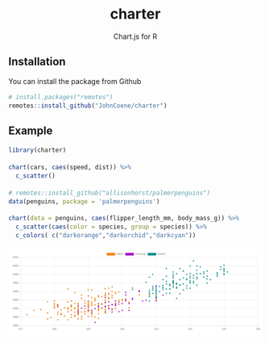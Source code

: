 <!-- badges: start -->
<!-- badges: end -->

<div style="text-align:center;" align="center">

# charter

Chart.js for R

</div>

## Installation

You can install the package from Github

```r
# install.packages("remotes")
remotes::install_github("JohnCoene/charter")
```

## Example

``` r
library(charter)

chart(cars, caes(speed, dist)) %>% 
  c_scatter()

# remotes::install_github("allisonhorst/palmerpenguins")
data(penguins, package = 'palmerpenguins')

chart(data = penguins, caes(flipper_length_mm, body_mass_g)) %>% 
  c_scatter(caes(color = species, group = species)) %>% 
  c_colors( c("darkorange","darkorchid","darkcyan"))
```

![](inst/example.png)

